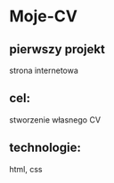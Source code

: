 # Moje-CV

## pierwszy projekt
strona internetowa

## cel: 
stworzenie własnego CV

## technologie:
html,
css



